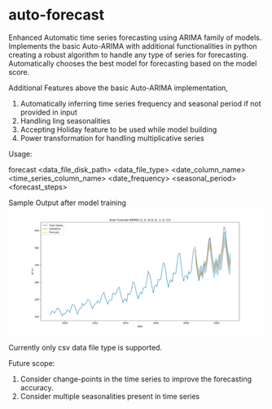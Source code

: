 # auto-forecast
Enhanced Automatic time series forecasting using ARIMA family of models. 
Implements the basic Auto-ARIMA with additional functionalities in python creating a robust algorithm to handle any type of series for forecasting. 
Automatically chooses the best model for forecasting based on the model score.

Additional Features above the basic Auto-ARIMA implementation,
1. Automatically inferring time series frequency and seasonal period if not provided in input
2. Handling ling seasonalities
3. Accepting Holiday feature to be used while model building
4. Power transformation for handling multiplicative series


Usage:

forecast <data_file_disk_path> <data_file_type> <date_column_name> <time_series_column_name> <date_frequency> <seasonal_period> <forecast_steps>

Sample Output after model training
![Airlines Dataset example](docs/AirlinesForecast.png?raw=true "Airlines Data Forecasting")

Currently only csv data file type is supported.

Future scope:
1. Consider change-points in the time series to improve the forecasting accuracy.
2. Consider multiple seasonalities present in time series